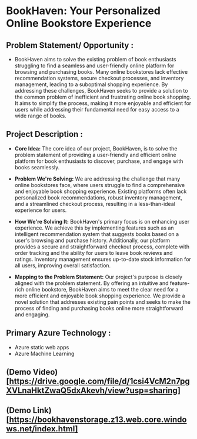 # BookHaven: Your Personalized Online Bookstore Experience

## Problem Statement/ Opportunity : 
- BookHaven aims to solve the existing problem of book enthusiasts struggling to find a seamless and user-friendly online platform for browsing and purchasing books. Many online bookstores lack effective recommendation systems, secure checkout processes, and inventory management, leading to a suboptimal shopping experience. By addressing these challenges, BookHaven seeks to provide a solution to the common problem of inefficient and frustrating online book shopping. It aims to simplify the process, making it more enjoyable and efficient for users while addressing their fundamental need for easy access to a wide range of books.

## Project Description :
- **Core Idea:** The core idea of our project, BookHaven, is to solve the problem statement of providing a user-friendly and efficient online platform for book enthusiasts to discover, purchase, and engage with books seamlessly.

- **Problem We're Solving:** We are addressing the challenge that many online bookstores face, where users struggle to find a comprehensive and enjoyable book shopping experience. Existing platforms often lack personalized book recommendations, robust inventory management, and a streamlined checkout process, resulting in a less-than-ideal experience for users.

- **How We're Solving It:** BookHaven's primary focus is on enhancing user experience. We achieve this by implementing features such as an intelligent recommendation system that suggests books based on a user's browsing and purchase history. Additionally, our platform provides a secure and straightforward checkout process, complete with order tracking and the ability for users to leave book reviews and ratings. Inventory management ensures up-to-date stock information for all users, improving overall satisfaction.

- **Mapping to the Problem Statement:** Our project's purpose is closely aligned with the problem statement. By offering an intuitive and feature-rich online bookstore, BookHaven aims to meet the clear need for a more efficient and enjoyable book shopping experience. We provide a novel solution that addresses existing pain points and seeks to make the process of finding and purchasing books online more straightforward and engaging.

## Primary Azure Technology :
- Azure static web apps
- Azure Machine Learning

## (Demo Video)[https://drive.google.com/file/d/1csi4VcM2n7pgXVLnaHktZwaQ5dxAkevh/view?usp=sharing]
## (Demo Link)[https://bookhavenstorage.z13.web.core.windows.net/index.html]
